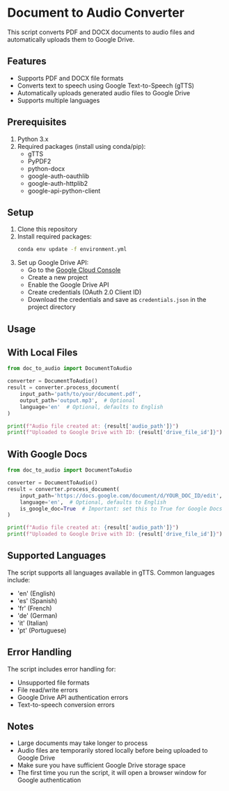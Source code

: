 # Document to Audio Converter

This script converts PDF and DOCX documents to audio files and automatically uploads them to Google Drive.

## Features

- Supports PDF and DOCX file formats
- Converts text to speech using Google Text-to-Speech (gTTS)
- Automatically uploads generated audio files to Google Drive
- Supports multiple languages

## Prerequisites

1. Python 3.x
2. Required packages (install using conda/pip):
   - gTTS
   - PyPDF2
   - python-docx
   - google-auth-oauthlib
   - google-auth-httplib2
   - google-api-python-client

## Setup

1. Clone this repository
2. Install required packages:
   ```bash
   conda env update -f environment.yml
   ```
3. Set up Google Drive API:
   - Go to the [Google Cloud Console](https://console.cloud.google.com/)
   - Create a new project
   - Enable the Google Drive API
   - Create credentials (OAuth 2.0 Client ID)
   - Download the credentials and save as `credentials.json` in the project directory

## Usage

## With Local Files
```python
from doc_to_audio import DocumentToAudio

converter = DocumentToAudio()
result = converter.process_document(
    input_path='path/to/your/document.pdf',
    output_path='output.mp3',  # Optional
    language='en'  # Optional, defaults to English
)

print(f"Audio file created at: {result['audio_path']}")
print(f"Uploaded to Google Drive with ID: {result['drive_file_id']}")
```

## With Google Docs
```python
from doc_to_audio import DocumentToAudio

converter = DocumentToAudio()
result = converter.process_document(
    input_path='https://docs.google.com/document/d/YOUR_DOC_ID/edit',
    language='en',  # Optional, defaults to English
    is_google_doc=True  # Important: set this to True for Google Docs
)

print(f"Audio file created at: {result['audio_path']}")
print(f"Uploaded to Google Drive with ID: {result['drive_file_id']}")
```

## Supported Languages

The script supports all languages available in gTTS. Common languages include:
- 'en' (English)
- 'es' (Spanish)
- 'fr' (French)
- 'de' (German)
- 'it' (Italian)
- 'pt' (Portuguese)

## Error Handling

The script includes error handling for:
- Unsupported file formats
- File read/write errors
- Google Drive API authentication errors
- Text-to-speech conversion errors

## Notes

- Large documents may take longer to process
- Audio files are temporarily stored locally before being uploaded to Google Drive
- Make sure you have sufficient Google Drive storage space
- The first time you run the script, it will open a browser window for Google authentication
